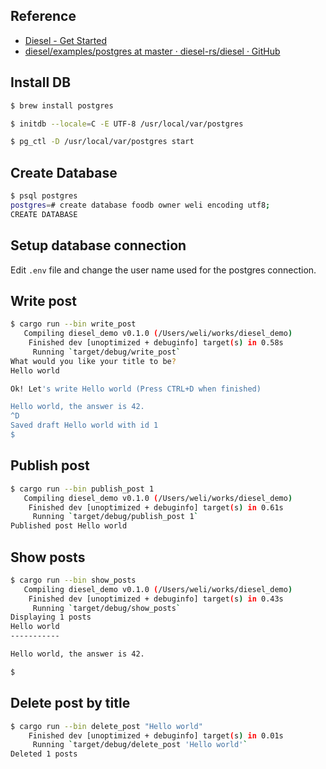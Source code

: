 ## Reference

* [Diesel - Get Started](http://diesel.rs/guides/getting-started/)
* [diesel/examples/postgres at master · diesel-rs/diesel · GitHub](https://github.com/diesel-rs/diesel/tree/master/examples/postgres)

## Install DB

```bash
$ brew install postgres
```

```bash
$ initdb --locale=C -E UTF-8 /usr/local/var/postgres
```

```bash
$ pg_ctl -D /usr/local/var/postgres start
```

## Create Database

```bash
$ psql postgres
postgres=# create database foodb owner weli encoding utf8;
CREATE DATABASE
```

## Setup database connection

Edit `.env` file and change the user name used for the postgres connection. 

## Write post

```bash
$ cargo run --bin write_post                                                                                                                                                                                                    15:29:32
   Compiling diesel_demo v0.1.0 (/Users/weli/works/diesel_demo)
    Finished dev [unoptimized + debuginfo] target(s) in 0.58s
     Running `target/debug/write_post`
What would you like your title to be?
Hello world

Ok! Let's write Hello world (Press CTRL+D when finished)

Hello world, the answer is 42.
^D
Saved draft Hello world with id 1
$
```

## Publish post

```bash
$ cargo run --bin publish_post 1                                                                                                                                                                                               15:41:25
   Compiling diesel_demo v0.1.0 (/Users/weli/works/diesel_demo)
    Finished dev [unoptimized + debuginfo] target(s) in 0.61s
     Running `target/debug/publish_post 1`
Published post Hello world
```

## Show posts
 
```bash
$ cargo run --bin show_posts                                                                                                                                                                                                    15:43:48
   Compiling diesel_demo v0.1.0 (/Users/weli/works/diesel_demo)
    Finished dev [unoptimized + debuginfo] target(s) in 0.43s
     Running `target/debug/show_posts`
Displaying 1 posts
Hello world
-----------

Hello world, the answer is 42.

$                                       
```

## Delete post by title

```bash
$ cargo run --bin delete_post "Hello world"                                                                                                                                                                                     15:44:59
    Finished dev [unoptimized + debuginfo] target(s) in 0.01s
     Running `target/debug/delete_post 'Hello world'`
Deleted 1 posts
```